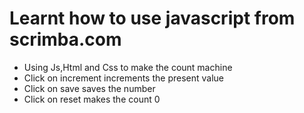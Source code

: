 # Learnt how to use javascript from scrimba.com
* Using Js,Html and Css to make the count machine 
* Click on increment increments the present value 
* Click on save saves the number
* Click on reset makes the count 0
